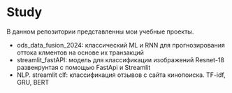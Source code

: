 # Study
В данном репозитории представленны мои учебные проекты.

- ods_data_fusion_2024: классический ML и RNN для прогнозирования оттока клментов на основе их транзакций
- streamlit_fastAPI: модель для классификации изображений Resnet-18 развенрунтая с помощью FastApi и Streamlit
- NLP. streamlit clf: классификация отзывов с сайта кинопоиска. TF-idf, GRU, BERT
